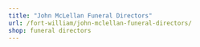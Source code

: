 ```yaml
---
title: "John McLellan Funeral Directors"
url: /fort-william/john-mclellan-funeral-directors/
shop: funeral directors
---
```

